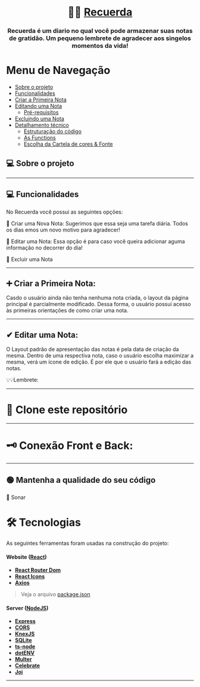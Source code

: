 

<h1 align="center">
  📒🦋    <a href="#" alt="Recuerda"> Recuerda </a>
</h1>

<h3 align="center">
    Recuerda é um diario no qual você pode armazenar suas notas de gratidão. Um pequeno lembrete de agradecer aos singelos momentos da vida!
</h3>

Menu de Navegação
=================
<!--ts-->
   * [Sobre o projeto](#-sobre-o-projeto)
   * [Funcionalidades](#-funcionalidades)
   * [Criar a Primeira Nota](#-Criar-a-Primeira-Nota)
   * [Editando uma Nota](#-como-executar-o-projeto)
     * [Pré-requisitos](#pré-requisitos)
   * [Excluindo uma Nota](#-conexão-front-e-back)
   * [Detalhamento técnico](#-mantenha-a-qualidade-do-seu-código)
        * [Estruturação do código](#-tecnologias)
        * [As Functions](#-tecnologias)
        * [Escolha da Cartela de cores & Fonte](#-tecnologias)
<!--te-->


## 💻 Sobre o projeto


---

## 💻 Funcionalidades

No Recuerda você possui as seguintes opções:

🐸 Criar uma Nova Nota:
Sugerimos que essa seja uma tarefa diária. Todos os dias emos um novo motivo para agradecer!

🐸 Editar uma Nota:
Essa opção é para caso você queira adicionar aguma informação no decorrer do dia!

🐸 Excluir uma Nota

---
## ➕ Criar a Primeira Nota:

Casdo o usuário ainda não tenha nenhuma nota criada, o layout da página principal é parcialmente modificado.
Dessa forma, o usuário possui acesso às primeiras orientações de como criar uma nota.

---
## ✔ Editar uma Nota:

O Layout padrão de apresentação das notas é pela data de criação da mesma. Dentro de uma respectiva nota, caso o usuário escolha maximizar a mesma, verá um ícone de edição. É por ele que o usuário fará a edição das notas. 


💡💡Lembrete:

---

# 🧭 Clone este repositório


---
# 🗝 Conexão Front e Back:


---
## 🟢 Mantenha a qualidade do seu código

🔎 Sonar




# 🛠 Tecnologias

As seguintes ferramentas foram usadas na construção do projeto:

#### **Website**  ([React](https://reactjs.org/))

-   **[React Router Dom](https://github.com/ReactTraining/react-router/tree/master/packages/react-router-dom)**
-   **[React Icons](https://react-icons.github.io/react-icons/)**
-   **[Axios](https://github.com/axios/axios)**

> Veja o arquivo  [package.json](https://vli.visualstudio.com/VLI/_git/FAT.OperacoesAcessorias.FrontEnd)

#### [](https://vli.visualstudio.com/VLI/_git/FAT.OperacoesAcessorias.FrontEnd) **Server**  ([NodeJS](https://nodejs.org/en/))

-   **[Express](https://expressjs.com/)**
-   **[CORS](https://expressjs.com/en/resources/middleware/cors.html)**
-   **[KnexJS](http://knexjs.org/)**
-   **[SQLite](https://github.com/mapbox/node-sqlite3)**
-   **[ts-node](https://github.com/TypeStrong/ts-node)**
-   **[dotENV](https://github.com/motdotla/dotenv)**
-   **[Multer](https://github.com/expressjs/multer)**
-   **[Celebrate](https://github.com/arb/celebrate)**
-   **[Joi](https://github.com/hapijs/joi)**



---

